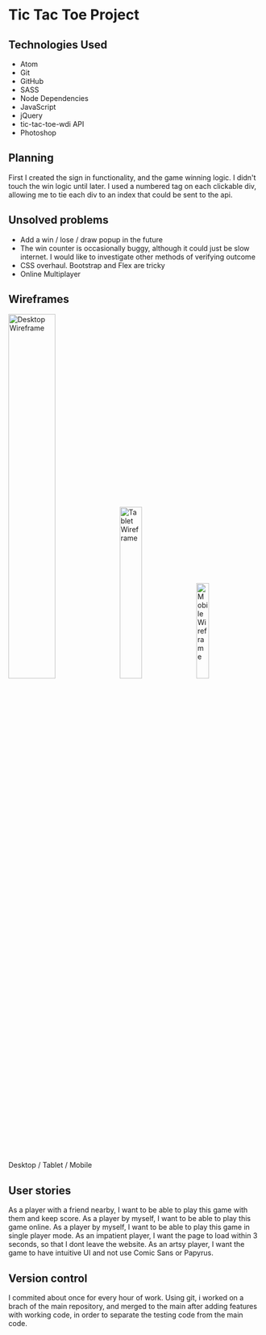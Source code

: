 # Tic Tac Toe Project

## Technologies Used
- Atom
- Git
- GitHub
- SASS
- Node Dependencies
- JavaScript
- jQuery
- tic-tac-toe-wdi API
- Photoshop

## Planning
First I created the sign in functionality, and the game winning logic. I didn't touch the win logic until later.
I used a numbered tag on each clickable div, allowing me to tie each div to an index that could be sent to the api.

## Unsolved problems
- Add a win / lose / draw popup in the future
- The win counter is occasionally buggy, although it could just be slow internet. I would like to investigate other methods of verifying outcome
- CSS overhaul. Bootstrap and Flex are tricky
- Online Multiplayer

## Wireframes
<img src="https://i.imgur.com/0cXIyim.png" width="43%" alt="Desktop Wireframe"> <img src="https://i.imgur.com/phurmka.png" width="29.5%" alt="Tablet Wireframe">
<img src="https://i.imgur.com/VjJCzwu.png" width="22%" alt="Mobile Wireframe">
Desktop / Tablet / Mobile

## User stories
As a player with a friend nearby, I want to be able to play this game with them and keep score.
As a player by myself, I want to be able to play this game online.
As a player by myself, I want to be able to play this game in single player mode.
As an impatient player, I want the page to load within 3 seconds, so that I dont leave the website.
As an artsy player, I want the game to have intuitive UI and not use Comic Sans or Papyrus.

## Version control
I commited about once for every hour of work. Using git, i worked on a brach of the main repository, and merged to the main after adding features with working code, in order to separate the testing code from the main code.
